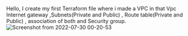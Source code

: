 Hello, I create my first Terraform file 
where i made a VPC in that Vpc Internet gateway ,Subnets(Private and Public) , Route table(Private and Public) , association of both and Security group.
![Screenshot from 2022-07-30 00-20-53](https://user-images.githubusercontent.com/104688398/182023792-786c6b15-b079-43f5-8070-02a5b60d4a4e.png)

